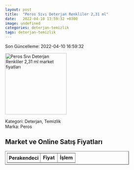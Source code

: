 ```yaml
---
layout: post
title:  "Peros Sıvı Deterjan Renkliler 2,31 ml"
date:   2022-04-10 13:59:32 +0300
image: undefined
categories: deterjan-temizlik
tags: deterjan-temizlik
---
```


Son Güncelleme: 2022-04-10 16:59:32

<img src="undefined" width="200" alt="Peros Sıvı Deterjan Renkliler 2,31 ml market fiyatları" />

Kategori: Deterjan, Temizlik
<br />
Marka: Peros

<h2>Market ve Online Satış Fiyatları</h2>

<table border="1" style="padding: 5px;width:80%;">
  <tr>
    <td style="padding: 5px;"><strong>Perakendeci</strong></td>
    <td><strong>Fiyat</strong></td>
    <td><strong>İşlem</strong></td>
  </tr>
  
</table>

